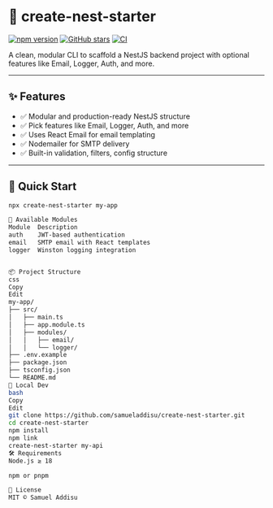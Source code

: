 # 🚀 create-nest-starter

[![npm version](https://img.shields.io/npm/v/create-nest-starter?color=green&style=flat-square)](https://www.npmjs.com/package/create-nest-starter)
[![GitHub stars](https://img.shields.io/github/stars/samueladdisu/create-nest-starter?style=social)](https://github.com/samueladdisu/create-nest-starter)
[![CI](https://github.com/samueladdisu/create-nest-starter/actions/workflows/ci.yml/badge.svg)](https://github.com/samueladdisu/create-nest-starter/actions)

A clean, modular CLI to scaffold a NestJS backend project with optional features like Email, Logger, Auth, and more.

---

## ✨ Features

- ✅ Modular and production-ready NestJS structure
- ✅ Pick features like Email, Logger, Auth, and more
- ✅ Uses React Email for email templating
- ✅ Nodemailer for SMTP delivery
- ✅ Built-in validation, filters, config structure

---

## 🚀 Quick Start

```bash
npx create-nest-starter my-app

🧩 Available Modules
Module	Description
auth	JWT-based authentication
email	SMTP email with React templates
logger	Winston logging integration


📦 Project Structure
css
Copy
Edit
my-app/
├── src/
│   ├── main.ts
│   ├── app.module.ts
│   ├── modules/
│   │   ├── email/
│   │   └── logger/
├── .env.example
├── package.json
├── tsconfig.json
└── README.md
🧪 Local Dev
bash
Copy
Edit
git clone https://github.com/samueladdisu/create-nest-starter.git
cd create-nest-starter
npm install
npm link
create-nest-starter my-api
🛠 Requirements
Node.js ≥ 18

npm or pnpm

📄 License
MIT © Samuel Addisu
```
